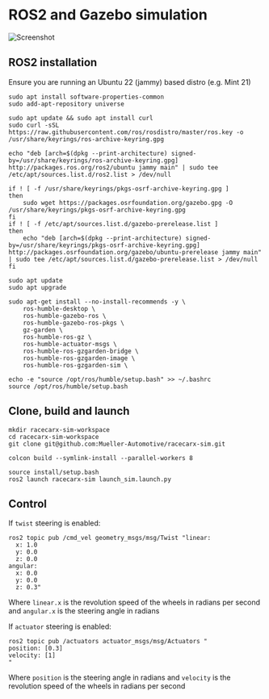 # ROS2 and Gazebo simulation
![Screenshot](https://cdn.discordapp.com/attachments/663174968791662594/1112913030582390876/image.png)

## ROS2 installation
Ensure you are running an Ubuntu 22 (jammy) based distro (e.g. Mint 21)
```
sudo apt install software-properties-common
sudo add-apt-repository universe

sudo apt update && sudo apt install curl
sudo curl -sSL https://raw.githubusercontent.com/ros/rosdistro/master/ros.key -o /usr/share/keyrings/ros-archive-keyring.gpg

echo "deb [arch=$(dpkg --print-architecture) signed-by=/usr/share/keyrings/ros-archive-keyring.gpg] http://packages.ros.org/ros2/ubuntu jammy main" | sudo tee /etc/apt/sources.list.d/ros2.list > /dev/null

if ! [ -f /usr/share/keyrings/pkgs-osrf-archive-keyring.gpg ]
then
    sudo wget https://packages.osrfoundation.org/gazebo.gpg -O /usr/share/keyrings/pkgs-osrf-archive-keyring.gpg
fi
if ! [ -f /etc/apt/sources.list.d/gazebo-prerelease.list ]
then
    echo "deb [arch=$(dpkg --print-architecture) signed-by=/usr/share/keyrings/pkgs-osrf-archive-keyring.gpg] http://packages.osrfoundation.org/gazebo/ubuntu-prerelease jammy main" | sudo tee /etc/apt/sources.list.d/gazebo-prerelease.list > /dev/null
fi

sudo apt update
sudo apt upgrade

sudo apt-get install --no-install-recommends -y \
    ros-humble-desktop \
    ros-humble-gazebo-ros \
    ros-humble-gazebo-ros-pkgs \
    gz-garden \
    ros-humble-ros-gz \
    ros-humble-actuator-msgs \
    ros-humble-ros-gzgarden-bridge \
    ros-humble-ros-gzgarden-image \
    ros-humble-ros-gzgarden-sim \

echo -e "source /opt/ros/humble/setup.bash" >> ~/.bashrc
source /opt/ros/humble/setup.bash
```

## Clone, build and launch
```
mkdir racecarx-sim-workspace
cd racecarx-sim-workspace
git clone git@github.com:Mueller-Automotive/racecarx-sim.git

colcon build --symlink-install --parallel-workers 8

source install/setup.bash
ros2 launch racecarx-sim launch_sim.launch.py
```

## Control
If `twist` steering is enabled:
```
ros2 topic pub /cmd_vel geometry_msgs/msg/Twist "linear:
  x: 1.0
  y: 0.0
  z: 0.0
angular:
  x: 0.0
  y: 0.0
  z: 0.3"
```
Where `linear.x` is the revolution speed of the wheels in radians per second and `angular.x` is the steering angle in radians

If `actuator` steering is enabled:
```
ros2 topic pub /actuators actuator_msgs/msg/Actuators "
position: [0.3]
velocity: [1]
"
```
Where `position` is the steering angle in radians and `velocity` is the revolution speed of the wheels in radians per second

